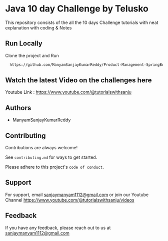 
# Java 10 day Challenge by Telusko

This repository consists of the all the 10 days Challenge tutorials with neat explanation with coding & Notes




## Run Locally

Clone the project and Run

```bash
  https://github.com/ManyamSanjayKumarReddy/Product-Management-SpringBoot-and-Postgresql.git
```


## Watch  the latest Video on the challenges here

Youtube Link : https://www.youtube.com/@tutorialswithsanju


## Authors

- [ManyamSanjayKumarReddy](https://www.github.com/ManyamSanjayKumarReddy)


## Contributing

Contributions are always welcome!

See `contributing.md` for ways to get started.

Please adhere to this project's `code of conduct`.


## Support

For support, email sanjaymanyam1112@gmail.com or join our Youtube Channel https://www.youtube.com/@tutorialswithsanju/videos


## Feedback

If you have any feedback, please reach out to us at sanjaymanyam1112@gmail.com


